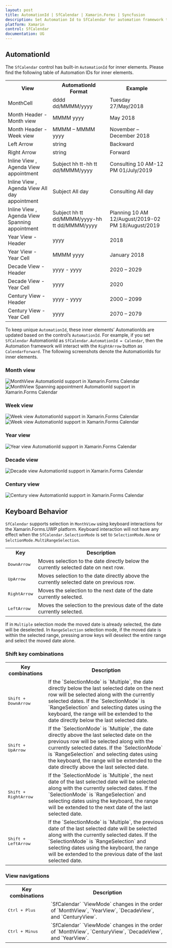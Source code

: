 ```yaml
---
layout: post
title: AutomationId | SfCalendar | Xamarin.Forms | Syncfusion
description: Set Automation Id to SfCalendar for automation framework to find and interact with control inner elements.
platform: Xamarin
control: SfCalendar
documentation: UG
---
```


## AutomationId

The `SfCalendar` control has built-in `AutomationId` for inner elements. Please find the following table of Automation IDs for inner elements.

<table>
<tr>
<th align="center" >View</th>
<th align="center" >AutomationId Format</th>
<th align="center" >Example</th>
</tr>

<tr>
<td>MonthCell</td>
<td>dddd dd/MMMM/yyyy</td>
<td>Tuesday 27/May/2018   </td>
</tr>

<tr>
<td>Month Header - Month view</td>
<td>MMMM yyyy</td>
<td>May 2018</td>
</tr>

<tr>
<td>Month Header - Week view</td>
<td>MMMM – MMMM yyyy</td>
<td>November – December 2018 </td>
</tr>

<tr>
<td>Left Arrow</td>
<td>string</td>
<td>Backward</td>
</tr>

<tr>
<td>Right Arrow</td>
<td>string</td>
<td>Forward</td>
</tr>

<tr>
<td>Inline View , Agenda View appointment</td>
<td>Subject hh tt-hh tt dd/MMMM/yyyy</td>
<td>Consulting 10 AM-12 PM  01/July/2019</td>
</tr>

<tr>
<td>Inline View , Agenda View All day appointment</td>
<td>Subject All day</td>
<td>Consulting All day</td>
</tr>

<tr>
<td>Inline View , Agenda View Spanning appointment</td>
<td>Subject hh tt dd/MMMM/yyyy-hh tt dd/MMMM/yyyy</td>
<td>Planning 10 AM 12/August/2019-02 PM 18/August/2019</td>
</tr>

<tr>
<td>Year View - Header</td>
<td>yyyy</td>
<td>2018</td>
</tr>

<tr>
<td>Year View - Year Cell</td>
<td>MMMM yyyy</td>
<td>January 2018</td>
</tr>

<tr>
<td>Decade View - Header</td>
<td>yyyy - yyyy</td>
<td>2020 – 2029</td>
</tr>

<tr>
<td>Decade View - Year Cell</td>
<td>yyyy</td>
<td>2020</td>
</tr>

<tr>
<td>Century View - Header</td>
<td>yyyy - yyyy</td>
<td>2000 – 2099</td>
</tr>

<tr>
<td>Century View - Year Cell</td>
<td>yyyy</td>
<td>2070 – 2079</td>
</tr>

</table>

To keep unique `AutomationId`, these inner elements’ AutomationIds are updated based on the control’s `AutomationId`. For example, if you set `SfCalendar` AutomationId as `SfCalendar.AutomationId = Calendar`, then the Automation framework will interact with the `RightArrow` button as `CalendarForward`. The following screenshots denote the AutomationIds for inner elements.

### Month view

![MonthView AutomationId support in Xamarin.Forms Calendar](images/xamarin.forms-calendar-month-view.png)
![MonthView Spanning appointment AutomationId support in Xamarin.Forms Calendar](images/xamarin.forms-calendar-month-view-spanning.png)

### Week view

![Week view AutomationId support in Xamarin.Forms Calendar](images/xamarin.forms-calendar-week-view.png)
![Week view AutomationId support in Xamarin.Forms Calendar](images/xamarin.forms-calendar-weekview.png)

### Year view

![Year view AutomationId support in Xamarin.Forms Calendar](images/xamarin.forms-calendar-year-view.png)

### Decade view

![Decade view AutomationId support in Xamarin.Forms Calendar](images/xamarin.forms-calendar-decade-view.png)

### Century view

![Century view AutomationId support in Xamarin.Forms Calendar](images/xamarin.forms-calendar-century-view.png)

## Keyboard Behavior
`SfCalendar` supports selection in `MonthView` using keyboard interactions for the Xamarin.Forms.UWP platform. Keyboard interaction will not have any effect when the `SfCalendar.SelectionMode` is set to `SelectionMode.None` or `SelctionMode.MultiRangeSelection`.

<table>
<tr>
<th>
Key
</th>
<th>
Description
</th>
</tr>
<tr>
<td>
<kbd>DownArrow</kbd>
</td>
<td>
Moves selection to the date directly below the currently selected date on next row.
</td>
</tr>
<tr>
<td>
<kbd>UpArrow</kbd>
</td>
<td>
Moves selection to the date directly above the currently selected date on previous row.
</td>
</tr>
<tr>
<td>
<kbd>RightArrow</kbd>
</td>
<td>
Moves the selection to the next date of the date currently selected.
</tr>
<tr>
<td>
<kbd>LeftArrow</kbd>
</td>
<td>
Moves the selection to the previous date of the date currently selected.
</td>
</tr>
</table>

If in `Multiple` selection mode the moved date is already selected, the date will be deselected. In `RangeSelection` selection mode, if the moved date is within the selected range, pressing arrow keys will deselect the entire range and select the moved date alone.

### Shift key combinations
<table>
<tr>
<th>
Key combinations
</th>
<th>
Description
</th>
</tr>
<tr>
<td>
<kbd>Shift + DownArrow</kbd>
</td>
<td>
If the `SelectionMode` is `Multiple`, the date directly below the last selected date on the next row will be selected along with the currently selected dates. 
If the `SelectionMode` is `RangeSelection` and selecting dates using the keyboard, the range will be extended to the date directly below the last selected date.
</td>
</tr>
<tr>
<td>
<kbd>Shift + UpArrow</kbd>
</td>
<td>
If the `SelectionMode` is `Multiple`, the date directly above the last selected date on the previous row will be selected along with the currently selected dates.
If the `SelectionMode` is `RangeSelection` and selecting dates using the keyboard, the range will be extended to the date directly above the last selected date.
</td>
</tr>
<tr>
<td>
<kbd>Shift + RightArrow</kbd>
</td>
<td>
If the `SelectionMode` is `Multiple`, the next date of the last selected date will be selected along with the currently selected dates. 
If the `SelectionMode` is `RangeSelection` and selecting dates using the keyboard, the range will be extended to the next date of the last selected date.
</td>
</tr>
<tr>
<td>
<kbd>Shift + LeftArrow</kbd>
</td>
<td>
If the `SelectionMode` is `Multiple`, the previous date of the last selected date will be selected along with the currently selected dates.
If the `SelectionMode` is `RangeSelection` and selecting dates using the keyboard, the range will be extended to the previous date of the last selected date.
</td>
</tr>
</table>

### View navigations
<table>
<tr>
<th>
Key combinations
</th>
<th>
Description
</th>
</tr>
<tr>
<td>
<kbd>Ctrl + Plus</kbd>
</td>
<td>
`SfCalendar` `ViewMode` changes in the order of `MonthView`, `YearView`, `DecadeView`, and `CenturyView`.
</td>
</tr>
<tr>
<td>
<kbd>Ctrl + Minus</kbd>
</td>
<td>
`SfCalendar` `ViewMode` changes in the order of `MonthView`, `CenturyView`, `DecadeView`, and `YearView`.
</td>
</tr>
</table>